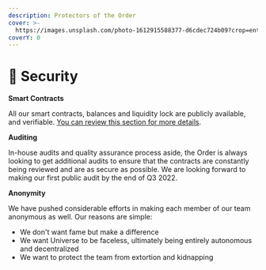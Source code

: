 ```yaml
---
description: Protectors of the Order
cover: >-
  https://images.unsplash.com/photo-1612915588377-d6cdec724b09?crop=entropy&cs=srgb&fm=jpg&ixid=MnwxOTcwMjR8MHwxfHNlYXJjaHwxMHx8cHJvdGVjdGlvbnxlbnwwfHx8fDE2NDM2OTMyMjY&ixlib=rb-1.2.1&q=85
coverY: 0
---
```


# 🔐 Security

**Smart Contracts**

All our smart contracts, balances and liquidity lock are publicly available, and verifiable. [You can review this section for more details](broken-reference).

**Auditing**

In-house audits and quality assurance process aside, the Order is always looking to get additional audits to ensure that the contracts are constantly being reviewed and are as secure as possible. We are looking forward to making our first public audit by the end of Q3 2022.

**Anonymity**

We have pushed considerable efforts in making each member of our team anonymous as well. Our reasons are simple:

* We don't want fame but make a difference
* We want Universe to be faceless, ultimately being entirely autonomous and decentralized
* We want to protect the team from extortion and kidnapping
